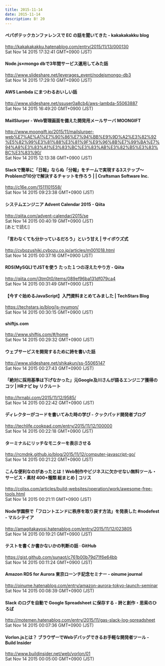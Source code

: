 ```yaml
---
title: 2015-11-14
date: 2015-11-14
description: B! 20
---
```


#### ペパボテックカンファレンスで EC の話を聞いてきた - kakakakakku blog
http://kakakakakku.hatenablog.com/entry/2015/11/13/000130<br>
Sat Nov 14 2015 17:32:41 GMT+0900 (JST)<br>


#### Node.js×mongo dbで3年間サービス運用してみた話
http://www.slideshare.net/leverages_event/nodejsmongo-db3<br>
Sat Nov 14 2015 17:29:10 GMT+0900 (JST)<br>


#### AWS Lambda にまつわるおいしい話
http://www.slideshare.net/ssuser0a8cb4/aws-lambda-55063887<br>
Sat Nov 14 2015 16:49:20 GMT+0900 (JST)<br>


#### MailSlurper - Web管理画面を備えた開発用メールサーバ MOONGIFT
http://www.moongift.jp/2015/11/mailslurper-web%E7%AE%A1%E7%90%86%E7%94%BB%E9%9D%A2%E3%82%92%E5%82%99%E3%81%88%E3%81%9F%E9%96%8B%E7%99%BA%E7%94%A8%E3%83%A1%E3%83%BC%E3%83%AB%E3%82%B5%E3%83%BC%E3%83%90/<br>
Sat Nov 14 2015 12:13:38 GMT+0900 (JST)<br>


#### Slackで簡単に「日報」ならぬ「分報」をチームで実現する3ステップ〜Problemが10分で解決するチャットを作ろう | | Craftsman Software Inc.
http://c16e.com/1511101558/<br>
Sat Nov 14 2015 09:23:38 GMT+0900 (JST)<br>


#### システムエンジニア Advent Calendar 2015 - Qiita
http://qiita.com/advent-calendar/2015/se<br>
Sat Nov 14 2015 00:40:19 GMT+0900 (JST)<br>
[あとで読む]


#### 「言わなくても分かっているだろう」という甘え | サイボウズ式
http://cybozushiki.cybozu.co.jp/articles/m001018.html<br>
Sat Nov 14 2015 00:37:16 GMT+0900 (JST)<br>


#### RDS(MySQL)でJSTを使う たった１つの冴えたやり方 - Qiita
http://qiita.com/j3tm0t0/items/089ef96ba131df079ca4<br>
Sat Nov 14 2015 00:31:49 GMT+0900 (JST)<br>


#### 【今すぐ始めるJavaScript】入門資料まとめてみました | TechStars Blog
https://techstars.jp/blog/js-nyumon/<br>
Sat Nov 14 2015 00:30:15 GMT+0900 (JST)<br>


#### shiftjs.com
http://www.shiftjs.com/#/home<br>
Sat Nov 14 2015 00:29:32 GMT+0900 (JST)<br>


#### ウェブサービスを開発するために詩を書いた話
http://www.slideshare.net/shikakun/ss-55065147<br>
Sat Nov 14 2015 00:27:43 GMT+0900 (JST)<br>


#### 「絶対に採用基準は下げなかった」元Google及川さんが語るエンジニア獲得のコツ | HRナビ by リクルート
http://hrnabi.com/2015/11/12/9585/<br>
Sat Nov 14 2015 00:22:42 GMT+0900 (JST)<br>


#### ディレクターがコードを書いてみた時の学び - クックパッド開発者ブログ
http://techlife.cookpad.com/entry/2015/11/12/100000<br>
Sat Nov 14 2015 00:22:18 GMT+0900 (JST)<br>


#### ターミナルにリッチなモニターを表示させる
http://rcmdnk.github.io/blog/2015/11/12/computer-javascript-go/<br>
Sat Nov 14 2015 00:21:22 GMT+0900 (JST)<br>


####   こんな便利なのがあったとは！Web制作やビジネスに欠かせない無料ツール・サービス・素材 400+種類 総まとめ | コリス
http://coliss.com/articles/build-websites/operation/work/awesome-free-tools.html<br>
Sat Nov 14 2015 00:21:11 GMT+0900 (JST)<br>


#### Node学園祭で「フロントエンドに秩序を取り戻す方法」を発表した #nodefest - マルシテイア
http://amagitakayosi.hatenablog.com/entry/2015/11/12/023805<br>
Sat Nov 14 2015 00:19:21 GMT+0900 (JST)<br>


#### テストを書くか書かないかの判断の話 · GitHub
https://gist.github.com/sunaot/c761b00b79d71f6e64bb<br>
Sat Nov 14 2015 00:11:24 GMT+0900 (JST)<br>


#### Amazon RDS for Aurora 東京ローンチ記念セミナー - oinume journal
http://oinume.hatenablog.com/entry/amazon-aurora-tokyo-launch-seminar<br>
Sat Nov 14 2015 00:08:39 GMT+0900 (JST)<br>


#### Slack のログを自動で Google Spreadsheet に保存する - 詩と創作・思索のひろば
http://motemen.hatenablog.com/entry/2015/11/gas-slack-log-spreadsheet<br>
Sat Nov 14 2015 00:07:36 GMT+0900 (JST)<br>


#### Vorlon.jsとは？ ブラウザーでWebデバッグできるお手軽な開発者ツール - Build Insider
http://www.buildinsider.net/web/vorlon/01<br>
Sat Nov 14 2015 00:05:00 GMT+0900 (JST)<br>


